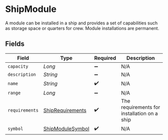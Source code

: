 # ShipModule

A module can be installed in a ship and provides a set of capabilities such as storage space or quarters for crew. Module installations are permanent.


## Fields

| Field                                                       | Type                                                        | Required                                                    | Description                                                 |
| ----------------------------------------------------------- | ----------------------------------------------------------- | ----------------------------------------------------------- | ----------------------------------------------------------- |
| `capacity`                                                  | *Long*                                                      | :heavy_minus_sign:                                          | N/A                                                         |
| `description`                                               | *String*                                                    | :heavy_minus_sign:                                          | N/A                                                         |
| `name`                                                      | *String*                                                    | :heavy_check_mark:                                          | N/A                                                         |
| `range`                                                     | *Long*                                                      | :heavy_minus_sign:                                          | N/A                                                         |
| `requirements`                                              | [ShipRequirements](../../models/shared/ShipRequirements.md) | :heavy_check_mark:                                          | The requirements for installation on a ship                 |
| `symbol`                                                    | [ShipModuleSymbol](../../models/shared/ShipModuleSymbol.md) | :heavy_check_mark:                                          | N/A                                                         |